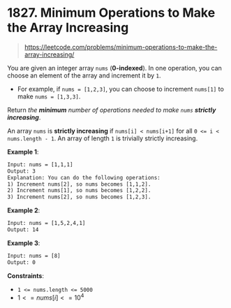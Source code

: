 # 1827. Minimum Operations to Make the Array Increasing

> <https://leetcode.com/problems/minimum-operations-to-make-the-array-increasing/>

You are given an integer array `nums` (**0-indexed**). In one operation, you
can choose an element of the array and increment it by `1`.

- For example, if `nums = [1,2,3]`, you can choose to increment `nums[1]` to
  make `nums = [1,3,3]`.

Return *the **minimum** number of operations needed to make `nums`
**strictly increasing***.

An array `nums` is **strictly increasing** if `nums[i] < nums[i+1]` for all
`0 <= i < nums.length - 1`. An array of length `1` is trivially strictly
increasing.

**Example 1**:

```txt
Input: nums = [1,1,1]
Output: 3
Explanation: You can do the following operations:
1) Increment nums[2], so nums becomes [1,1,2].
2) Increment nums[1], so nums becomes [1,2,2].
3) Increment nums[2], so nums becomes [1,2,3].
```

**Example 2**:

```txt
Input: nums = [1,5,2,4,1]
Output: 14
```

**Example 3**:

```txt
Input: nums = [8]
Output: 0
```

**Constraints**:

- `1 <= nums.length <= 5000`
- $1 <= nums[i] <= 10^4$
